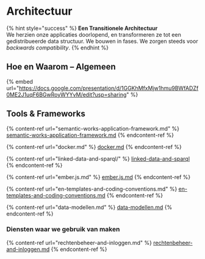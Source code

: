# Architectuur



{% hint style="success" %}
**Een Transitionele Architectuur**\
We herzien onze applicaties doorlopend, en transformeren ze tot een gedistribueerde data structuur. We bouwen in fases. We zorgen steeds voor _backwards compatibility_.
{% endhint %}

## Hoe en Waarom – Algemeen

{% embed url="https://docs.google.com/presentation/d/1GGKhMfxMjw1hmu9BWfADZf0ME2J1uqF6BGwRoyWYYvM/edit?usp=sharing" %}

## Tools & Frameworks

{% content-ref url="semantic-works-application-framework.md" %}
[semantic-works-application-framework.md](semantic-works-application-framework.md)
{% endcontent-ref %}

{% content-ref url="docker.md" %}
[docker.md](docker.md)
{% endcontent-ref %}

{% content-ref url="linked-data-and-sparql/" %}
[linked-data-and-sparql](linked-data-and-sparql/)
{% endcontent-ref %}

{% content-ref url="ember.js.md" %}
[ember.js.md](ember.js.md)
{% endcontent-ref %}

{% content-ref url="en-templates-and-coding-conventions.md" %}
[en-templates-and-coding-conventions.md](en-templates-and-coding-conventions.md)
{% endcontent-ref %}

{% content-ref url="data-modellen.md" %}
[data-modellen.md](data-modellen.md)
{% endcontent-ref %}

### Diensten waar we gebruik van maken

{% content-ref url="rechtenbeheer-and-inloggen.md" %}
[rechtenbeheer-and-inloggen.md](rechtenbeheer-and-inloggen.md)
{% endcontent-ref %}
